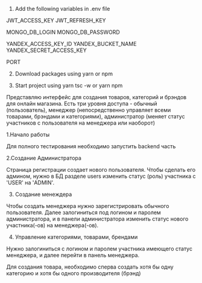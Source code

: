1. Add the following variables in .env file

JWT_ACCESS_KEY
JWT_REFRESH_KEY

MONGO_DB_LOGIN
MONGO_DB_PASSWORD

YANDEX_ACCESS_KEY_ID
YANDEX_BUCKET_NAME
YANDEX_SECRET_ACCESS_KEY

PORT

2. Download packages using
yarn or npm

3. Start project using
yarn tsc -w or yarn npm

<!-- Далее описание функционала -->

Представляю интерфейс для создания товаров, категорий и брэндов для онлайн магазина.
Есть три уровня доступа - обычный (пользователь), менеджер (непосредственно управляет всеми товарами, брэндами и категориями), администратор (меняет статус участников с пользователя на менеджера или наоборот)

1.Начало работы

Для полного тестирования необходимо запустить backend часть

2.Создание Администратора

Страница регистрации создает нового пользователя. Чтобы сделать его админом, нужно в БД разделе users изменить статус (роль) участника с 'USER' на 'ADMIN'.

3. Создание менеждера

Чтобы создать менеджера нужно зарегистрировать обычного пользователя. Далее залогиниться под логином и паролем администратора, и в панели администратора изменить статус нового участника(-ов) на менеджера(-ов).

4. Управление категориями, товарами, брендами

Нужно залогиниться с логином и паролем участника имеющего статус менеджера, и далее перейти в панель менеджера. 

Для создания товара, необходимо сперва создать хотя бы одну категорию и хотя бы одного производителя (брэнд)

